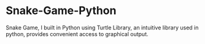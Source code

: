 # Snake-Game-Python
Snake Game, I built in Python using Turtle Library, an intuitive library used in python, provides convenient access to graphical output.
